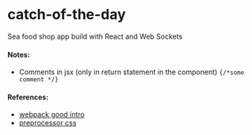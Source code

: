 # catch-of-the-day
Sea food shop app build with React and Web Sockets





#### Notes:

- Comments in jsx (only in return statement in the component)
  ```{/*some comment */}```


#### References:
- [webpack good intro](http://survivejs.com/webpack_react/developing_with_webpack/)
- [preprocessor css](http://code.tutsplus.com/tutorials/sass-vs-less-vs-stylus-preprocessor-shootout--net-24320)
